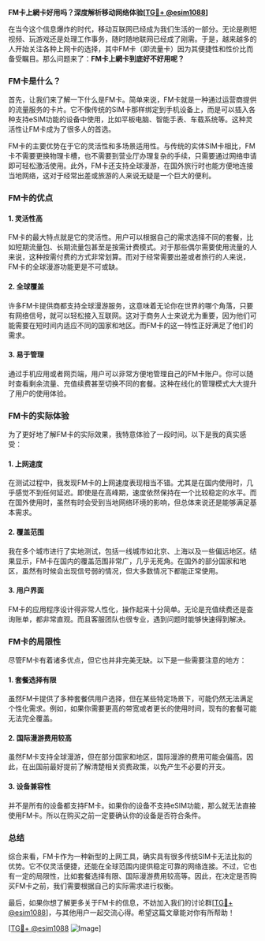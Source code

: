 **FM卡上網卡好用吗？深度解析移动网络体验[[TG💪+ @esim1088](https://t.me/s/esim1088)]**

在当今这个信息爆炸的时代，移动互联网已经成为我们生活的一部分。无论是刷短视频、玩游戏还是处理工作事务，随时随地联网已经成了刚需。于是，越来越多的人开始关注各种上网卡的选择，其中FM卡（即流量卡）因为其便捷性和性价比而备受瞩目。那么问题来了：**FM卡上網卡到底好不好用呢？**

### FM卡是什么？

首先，让我们来了解一下什么是FM卡。简单来说，FM卡就是一种通过运营商提供的流量服务的卡片。它不像传统的SIM卡那样绑定到手机设备上，而是可以插入各种支持eSIM功能的设备中使用，比如平板电脑、智能手表、车载系统等。这种灵活性让FM卡成为了很多人的首选。

FM卡的主要优势在于它的灵活性和多场景适用性。与传统的实体SIM卡相比，FM卡不需要更换物理卡槽，也不需要到营业厅办理复杂的手续，只需要通过网络申请即可轻松激活使用。此外，FM卡还支持全球漫游，在国外旅行时也能方便地连接当地网络，这对于经常出差或旅游的人来说无疑是一个巨大的便利。

### FM卡的优点

#### 1. 灵活性高
FM卡的最大特点就是它的灵活性。用户可以根据自己的需求选择不同的套餐，比如短期流量包、长期流量包甚至是按需计费模式。对于那些偶尔需要使用流量的人来说，这种按需付费的方式非常划算。而对于经常需要出差或者旅行的人来说，FM卡的全球漫游功能更是不可或缺。

#### 2. 全球覆盖
许多FM卡提供商都支持全球漫游服务，这意味着无论你在世界的哪个角落，只要有网络信号，就可以轻松接入互联网。这对于商务人士来说尤为重要，因为他们可能需要在短时间内适应不同的国家和地区。而FM卡的这一特性正好满足了他们的需求。

#### 3. 易于管理
通过手机应用或者网页端，用户可以非常方便地管理自己的FM卡账户。你可以随时查看剩余流量、充值续费甚至切换不同的套餐。这种在线化的管理模式大大提升了用户的使用体验。

### FM卡的实际体验

为了更好地了解FM卡的实际效果，我特意体验了一段时间。以下是我的真实感受：

#### 1. 上网速度
在测试过程中，我发现FM卡的上网速度表现相当不错。尤其是在国内使用时，几乎感觉不到任何延迟。即使是在高峰期，速度依然保持在一个比较稳定的水平。而在国外使用时，虽然有时会受到当地网络环境的影响，但总体来说还是能够满足基本需求。

#### 2. 覆盖范围
我在多个城市进行了实地测试，包括一线城市如北京、上海以及一些偏远地区。结果显示，FM卡在国内的覆盖范围非常广，几乎无死角。在国外的部分国家和地区，虽然有时候会出现信号弱的情况，但大多数情况下都能正常使用。

#### 3. 用户界面
FM卡的应用程序设计得非常人性化，操作起来十分简单。无论是充值续费还是查询账单，都非常直观。而且客服团队也很专业，遇到问题时能够快速得到解决。

### FM卡的局限性

尽管FM卡有着诸多优点，但它也并非完美无缺。以下是一些需要注意的地方：

#### 1. 套餐选择有限
虽然FM卡提供了多种套餐供用户选择，但在某些特定场景下，可能仍然无法满足个性化需求。例如，如果你需要更高的带宽或者更长的使用时间，现有的套餐可能无法完全覆盖。

#### 2. 国际漫游费用较高
虽然FM卡支持全球漫游，但在部分国家和地区，国际漫游的费用可能会偏高。因此，在出国前最好提前了解清楚相关资费政策，以免产生不必要的开支。

#### 3. 设备兼容性
并不是所有的设备都支持FM卡。如果你的设备不支持eSIM功能，那么就无法直接使用FM卡。所以在购买之前一定要确认你的设备是否符合条件。

### 总结

综合来看，FM卡作为一种新型的上网工具，确实具有很多传统SIM卡无法比拟的优势。它不仅灵活便捷，还能在全球范围内提供稳定可靠的网络连接。不过，它也有一定的局限性，比如套餐选择有限、国际漫游费用较高等。因此，在决定是否购买FM卡之前，我们需要根据自己的实际需求进行权衡。

最后，如果你想了解更多关于FM卡的信息，不妨加入我们的讨论群[[TG💪+ @esim1088](https://t.me/s/esim1088)]，与其他用户一起交流心得。希望这篇文章能对你有所帮助！

[[TG💪+ @esim1088](https://t.me/s/esim1088) ![Image](https://i.postimg.cc/4NQfJmqS/Snipaste-2025-05-13-00-14-12.png)]